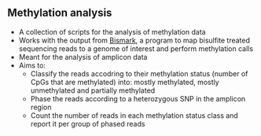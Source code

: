 ## Methylation analysis

* A collection of scripts for the analysis of methylation data
* Works with the output from [Bismark](https://www.bioinformatics.babraham.ac.uk/projects/bismark/), a program to map bisulfite treated sequencing reads to a genome of interest and perform methylation calls
* Meant for the analysis of amplicon data
* Aims to:
  * Classify the reads accodring to their methylation status (number of CpGs that 
  are methylated) into: mostly methylated, mostly unmethylated and partially 
  methylated
  * Phase the reads according to a heterozygous SNP in the amplicon region
  * Count the number of reads in each methylation status class and report it per 
  group of phased reads
